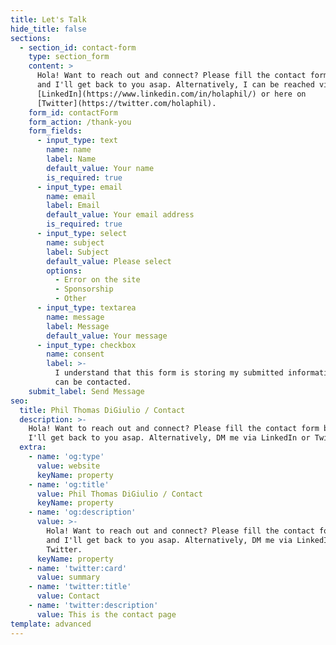 ```yaml
---
title: Let's Talk
hide_title: false
sections:
  - section_id: contact-form
    type: section_form
    content: >
      Hola! Want to reach out and connect? Please fill the contact form below
      and I'll get back to you asap. Alternatively, I can be reached via
      [LinkedIn](https://www.linkedin.com/in/holaphil/) or here on
      [Twitter](https://twitter.com/holaphil).
    form_id: contactForm
    form_action: /thank-you
    form_fields:
      - input_type: text
        name: name
        label: Name
        default_value: Your name
        is_required: true
      - input_type: email
        name: email
        label: Email
        default_value: Your email address
        is_required: true
      - input_type: select
        name: subject
        label: Subject
        default_value: Please select
        options:
          - Error on the site
          - Sponsorship
          - Other
      - input_type: textarea
        name: message
        label: Message
        default_value: Your message
      - input_type: checkbox
        name: consent
        label: >-
          I understand that this form is storing my submitted information so I
          can be contacted.
    submit_label: Send Message
seo:
  title: Phil Thomas DiGiulio / Contact
  description: >-
    Hola! Want to reach out and connect? Please fill the contact form below and
    I'll get back to you asap. Alternatively, DM me via LinkedIn or Twitter.
  extra:
    - name: 'og:type'
      value: website
      keyName: property
    - name: 'og:title'
      value: Phil Thomas DiGiulio / Contact
      keyName: property
    - name: 'og:description'
      value: >-
        Hola! Want to reach out and connect? Please fill the contact form below
        and I'll get back to you asap. Alternatively, DM me via LinkedIn or
        Twitter.
      keyName: property
    - name: 'twitter:card'
      value: summary
    - name: 'twitter:title'
      value: Contact
    - name: 'twitter:description'
      value: This is the contact page
template: advanced
---
```


